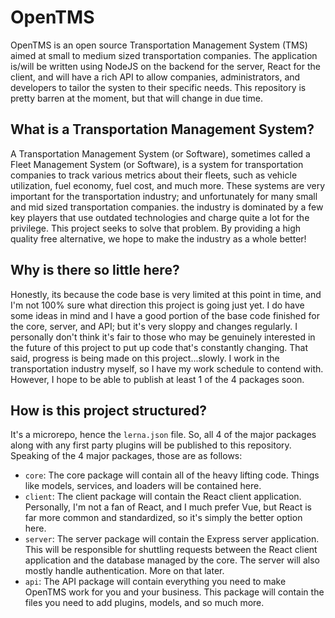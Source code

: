 # OpenTMS

OpenTMS is an open source Transportation Management System (TMS) aimed at small
to medium sized transportation companies. The application is/will be written
using NodeJS on the backend for the server, React for the client, and will have
a rich API to allow companies, administrators, and developers to tailor the
systen to their specific needs. This repository is pretty barren at the moment,
but that will change in due time.


## What is a Transportation Management System?

A Transportation Management System (or Software), sometimes called a Fleet
Management System (or Software), is a system for transportation companies to
track various metrics about their fleets, such as vehicle utilization, fuel
economy, fuel cost, and much more. These systems are very important for the
transportation industry; and unfortunately for many small and mid sized
transportation companies. the industry is dominated by a few key players
that use outdated technologies and charge quite a lot for the privilege. This
project seeks to solve that problem. By providing a high quality free
alternative, we hope to make the industry as a whole better!


## Why is there so little here?

Honestly, its because the code base is very limited at this point in time, and
I'm not 100% sure what direction this project is going just yet. I do have some
ideas in mind and I have a good portion of the base code finished for the core,
server, and API; but it's very sloppy and changes regularly. I personally don't
think it's fair to those who may be genuinely interested in the future of this
project to put up code that's constantly changing. That said, progress is being
made on this project...slowly. I work in the transportation industry myself, so
I have my work schedule to contend with. However, I hope to be able to publish
at least 1 of the 4 packages soon.


## How is this project structured?

It's a microrepo, hence the `lerna.json` file. So, all 4 of the major packages
along with any first party plugins will be published to this repository.
Speaking of the 4 major packages, those are as follows:

- `core`: The core package will contain all of the heavy lifting code. Things
    like models, services, and loaders will be contained here.
- `client`: The client package will contain the React client application.
    Personally, I'm not a fan of React, and I much prefer Vue, but React is
    far more common and standardized, so it's simply the better option here.
- `server`: The server package will contain the Express server application.
    This will be responsible for shuttling requests between the React client
    application and the database managed by the core. The server will also
    mostly handle authentication. More on that later.
- `api`: The API package will contain everything you need to make OpenTMS
    work for you and your business. This package will contain the files you
    need to add plugins, models, and so much more.
